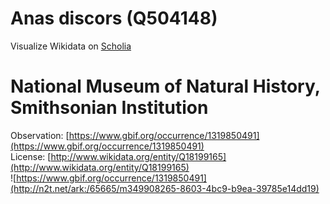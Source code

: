 
Anas discors (Q504148)
======================
  
Visualize Wikidata on [Scholia](https://scholia.toolforge.org/taxon/Q504148)
# National Museum of Natural History, Smithsonian Institution
  
Observation: [https://www.gbif.org/occurrence/1319850491](https://www.gbif.org/occurrence/1319850491)  
License: [http://www.wikidata.org/entity/Q18199165](http://www.wikidata.org/entity/Q18199165)  
![https://www.gbif.org/occurrence/1319850491](http://n2t.net/ark:/65665/m349908265-8603-4bc9-b9ea-39785e14dd19)